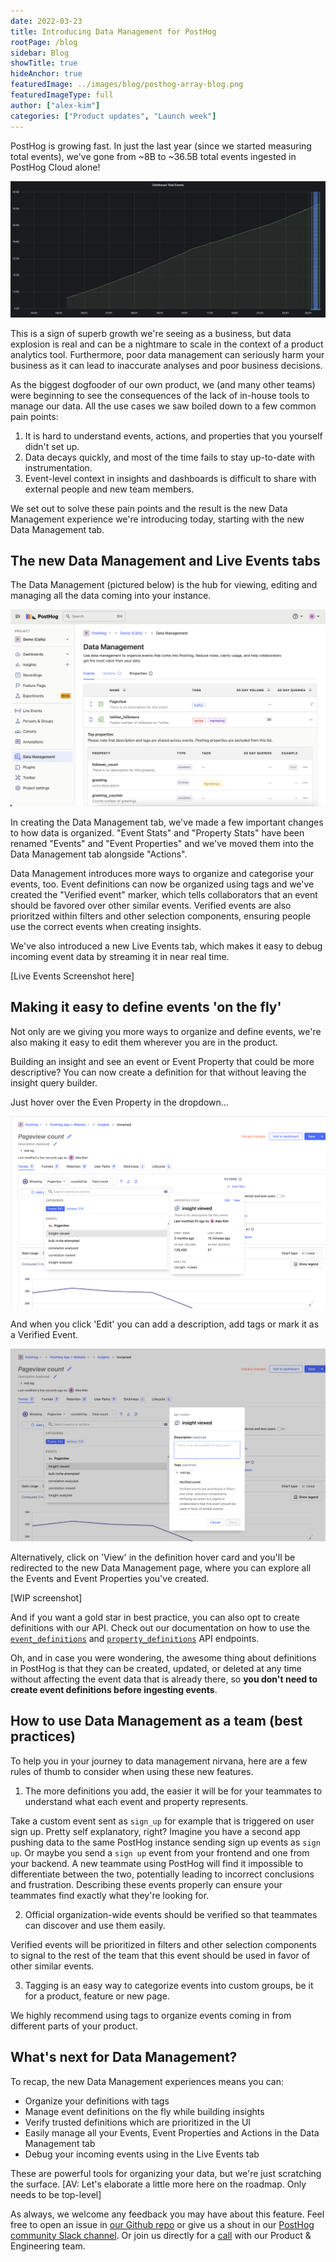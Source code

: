 ```yaml
---
date: 2022-03-23
title: Introducing Data Management for PostHog
rootPage: /blog
sidebar: Blog
showTitle: true
hideAnchor: true
featuredImage: ../images/blog/posthog-array-blog.png
featuredImageType: full
author: ["alex-kim"]
categories: ["Product updates", "Launch week"]
---
```


PostHog is growing fast. In just the last year (since we started measuring total events), we've gone from ~8B to ~36.5B total events ingested in PostHog Cloud alone!

![PostHog - total events](../images/blog/data-management-feature/total_events.png)

This is a sign of superb growth we're seeing as a business, but data explosion is real and can be a nightmare to scale in the context of a product analytics tool. Furthermore, poor data management can seriously harm your business as it can lead to inaccurate analyses and poor business decisions.

As the biggest dogfooder of our own product, we (and many other teams) were beginning to see the consequences of the lack of in-house tools to manage our data. All the use cases we saw boiled down to a few common pain points:

1. It is hard to understand events, actions, and properties that you yourself didn't set up.
2. Data decays quickly, and most of the time fails to stay up-to-date with instrumentation.
3. Event-level context in insights and dashboards is difficult to share with external people and new team members.

We set out to solve these pain points and the result is the new Data Management experience we're introducing today, starting with the new Data Management tab.

## The new Data Management and Live Events tabs

The Data Management (pictured below) is the hub for viewing, editing and managing all the data coming into your instance. 

![PostHog - data management tab](../images/blog/data-management-feature/data_management_tab.png)

In creating the Data Management tab, we've made a few important changes to how data is organized. "Event Stats" and "Property Stats" have been renamed "Events" and "Event Properties" and we've moved them into the Data Management tab alongside "Actions".

Data Management introduces more ways to organize and categorise your events, too. Event definitions can now be organized using tags and we've created the "Verified event" marker, which tells collaborators that an event should be favored over other similar events. Verified events are also prioritzed within filters and other selection components, ensuring people use the correct events when creating insights.

We've also introduced a new Live Events tab, which makes it easy to debug incoming event data by streaming it in near real time.

[Live Events Screenshot here]

## Making it easy to define events 'on the fly'

Not only are we giving you more ways to organize and define events, we're also making it easy to edit them wherever you are in the product.

Building an insight and see an event or Event Property that could be more descriptive? You can now create a definition for that without leaving the insight query builder.

Just hover over the Even Property in the dropdown...

![PostHog - read definition hover card](../images/blog/data-management-feature/read_definition_card.png)

And when you click 'Edit' you can add a description, add tags or mark it as a Verified Event.

![PostHog - write definition hover card](../images/blog/data-management-feature/write_definition_card.png)

Alternatively, click on 'View' in the definition hover card and you'll be redirected to the new Data Management page, where you can explore all the Events and Event Properties you've created.

[WIP screenshot]

And if you want a gold star in best practice, you can also opt to create definitions with our API. Check out our documentation on how to use the [`event_definitions`](/docs/api/event-definitions) and [`property_definitions`](/docs/api/property-definitions) API endpoints.

Oh, and in case you were wondering, the awesome thing about definitions in PostHog is that they can be created, updated, or deleted at any time without affecting the event data that is already there, so **you don't need to create event definitions before ingesting events**. 

## How to use Data Management as a team (best practices)

To help you in your journey to data management nirvana, here are a few rules of thumb to consider when using these new features.

1. The more definitions you add, the easier it will be for your teammates to understand what each event and property represents.

Take a custom event sent as `sign_up` for example that is triggered on user sign up. Pretty self explanatory, right? Imagine you have a second app pushing data to the same PostHog instance sending sign up events as `sign up`. Or maybe you send a `sign up` event from your frontend and one from your backend. A new teammate using PostHog will find it impossible to differentiate between the two, potentially leading to incorrect conclusions and frustration. Describing these events properly can ensure your teammates find exactly what they're looking for.

2. Official organization-wide events should be verified so that teammates can discover and use them easily. 

Verified events will be prioritized in filters and other selection components to signal to the rest of the team that this event should be used in favor of other similar events.

3. Tagging is an easy way to categorize events into custom groups, be it for a product, feature or new page. 

We highly recommend using tags to organize events coming in from different parts of your product. 

## What's next for Data Management?

To recap, the new Data Management experiences means you can:

- Organize your definitions with tags
- Manage event definitions on the fly while building insights
- Verify trusted definitions which are prioritized in the UI
- Easily manage all your Events, Event Properties and Actions in the Data Management tab
- Debug your incoming events using in the Live Events tab

These are powerful tools for organizing your data, but we're just scratching the surface. [AV: Let's elaborate a little more here on the roadmap. Only needs to be top-level]

As always, we welcome any feedback you may have about this feature. Feel free to open an issue in [our Github repo](https://github.com/PostHog/posthog) or give us a shout in our [PostHog community Slack channel](/slack). Or join us directly for a [call](https://calendly.com/posthog-feedback) with our Product & Engineering team.